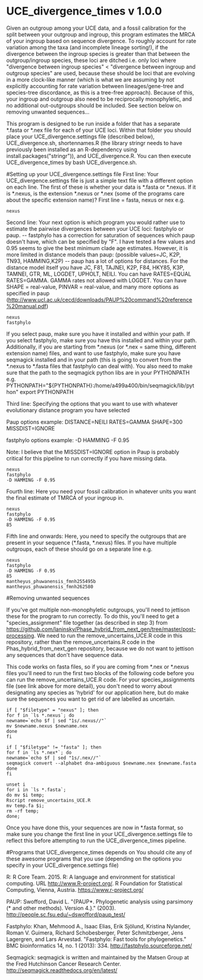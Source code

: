 # UCE_divergence_times v 1.0.0
Given an outgroup among your UCE data, and a fossil calibration for the split between your outgroup and ingroup, this program estimates the MRCA of your ingroup based on sequence divergence. To roughly account for  rate variation among the taxa (and incomplete lineage sorting!), if the divergence between the ingroup species is greater than that between the outgroup/ingroup species, these loci are ditched i.e. only loci where "divergence between ingroup species" < "divergence between ingroup and outgroup species" are used, because these should be loci that are evolving in a more clock-like manner (which is what we are assuming by not explicitly accounting for rate variation between lineages/gene-tree and species-tree discordance, as this is a tree-free approach). Because of this, your ingroup and outgroup also need to be reciprocally monophyletic, and no additional out-outgroups should be included. See section below on removing unwanted sequences...

This program is designed to be run inside a folder that has a separate *.fasta or *.nex file for each of your UCE loci. Within that folder you should place your UCE_divergence.settings file (described below), UCE_divergence.sh, shortennames.R (the library stringr needs to have previously been installed as an R-dependency using install.packages("stringr")), and UCE_divergence.R. You can then execute UCE_divergence_times by bash UCE_divergence.sh.

#Setting up your UCE_divergence.settings file
First line:
Your UCE_divergence.settings file is just a simple text file with a different option on each line. The first of these is whether your data is *.fasta or *.nexus. If it is *.nexus, is the extension *.nexus or *.nex (some of the programs care about the specific extension name)? First line = fasta, nexus or nex e.g.
```
nexus
```

Second line:
Your next option is which program you would rather use to estimate the pairwise divergences between your UCE loci: fastphylo or paup. 
-- fastphylo has a correction for saturation of sequences which paup doesn't have, which can be specified by "F". I have tested a few values and 0.95 seems to give the best minimum clade age estimates. However, it is more limited in distance models than paup: (possible values=JC, K2P, TN93, HAMMING,K2P)
-- paup has a lot of options for distances. For the distance model itself you have JC, F81, TAJNEI, K2P, F84, HKY85, K3P, TAMNEI, GTR, ML, LOGDET, UPHOLT, NEILI. You can have RATES=EQUAL RATES=GAMMA. GAMMA rates not allowed with LOGDET. You can have SHAPE = real-value, PINVAR = real-value, and many more options as specified in paup (http://www.ucl.ac.uk/cecd/downloads/PAUP%20command%20reference%20manual.pdf)
```
nexus
fastphylo
```

If you select paup, make sure you have it installed and within your path. If you select fastphylo, make sure you have this installed and within your path. Additionally, if you are starting from *.nexus (or *.nex = same thing, different extension name) files, and want to use fastphylo, make sure you have seqmagick installed and in your path  (this is going to convert from the *.nexus to *.fasta files that fastphylo can deal with). You also need to make sure that the path to the seqmagick python libs are in your PYTHONPATH e.g.
PYTHONPATH="${PYTHONPATH}:/home/a499a400/bin/seqmagick/lib/python"
export PYTHONPATH

Third line:
Specifying the options that you want to use with whatever evolutionary distance program you have selected

Paup options example:
DISTANCE=NEILI RATES=GAMMA SHAPE=300 MISSDIST=IGNORE

fastphylo options example:
-D HAMMING -F 0.95

Note: I believe that the MISSDIST=IGNORE option in Paup is probably critical for this pipeline to run correctly if you have missing data.

```
nexus
fastphylo
-D HAMMING -F 0.95
```

Fourth line: 
Here you need your fossil calibration in whatever units you want the final estimate of TMRCA of your ingroup in.

```
nexus
fastphylo
-D HAMMING -F 0.95
85
```

Fifth line and onwards:
Here, you need to specify the outgroups that are present in your sequence (*.fasta, *.nexus) files. If you have multiple outgroups, each of these should go on a separate line e.g.
```
nexus
fastphylo
-D HAMMING -F 0.95
85
mantheyus_phuwanensis_fmnh255495b
mantheyus_phuwanensis_fmnh262580
```

#Removing unwanted sequences

If you've got multiple non-monophyletic outgroups, you'll need to jettison these for the program to run correctly. To do this, you'll need to get a "species_assignment" file together (as described in step 3) from https://github.com/laninsky/Phase_hybrid_from_next_gen/tree/master/post-processing. We need to run the remove_uncertains_UCE.R code in this repository, rather than the remove_uncertains.R code in the Phas_hybrid_from_next_gen repository, because we do not want to jettison any sequences that don't have sequence data.

This code works on fasta files, so if you are coming from *.nex or *.nexus files you'll need to run the first two blocks of the following code before you can run the remove_uncertains_UCE.R code. For your species_assignments file (see link above for more detail), you don't need to worry about designating any species as 'hybrid' for our application here, but do make sure the sequences you want to get rid of are labelled as uncertain.

```
if [ "$filetype" = "nexus" ]; then
for f in `ls *.nexus`; do 
newname=`echo $f | sed "1s/.nexus//"`
mv $newname.nexus $newname.nex
done
fi

if [ "$filetype" != "fasta" ]; then
for f in `ls *.nex*`; do 
newname=`echo $f | sed "1s/.nex//"`
seqmagick convert --alphabet dna-ambiguous $newname.nex $newname.fasta
done
fi

unset i
for i in `ls *.fasta`;
do mv $i temp;
Rscript remove_uncertains_UCE.R
mv temp.fa $i;
rm -rf temp;
done;
```

Once you have done this, your sequences are now in *.fasta format, so make sure you change the first line in your UCE_divergence.settings file to reflect this before attempting to run the UCE_divergence_times pipeline.

#Programs that UCE_divergence_times depends on
You should cite any of these awesome programs that you use (depending on the options you specify in your UCE_divergence.settings file)

R: R Core Team.  2015.  R: A language and environment for statistical computing. URL http://www.R-project.org/. R Foundation for Statistical Computing, Vienna, Austria. https://www.r-project.org/

PAUP: Swofford, David L. "{PAUP*. Phylogenetic analysis using parsimony (* and other methods). Version 4.}." (2003). http://people.sc.fsu.edu/~dswofford/paup_test/

Fastphylo: Khan, Mehmood A., Isaac Elias, Erik Sjölund, Kristina Nylander, Roman V. Guimera, Richard Schobesberger, Peter Schmitzberger, Jens Lagergren, and Lars Arvestad. "Fastphylo: Fast tools for phylogenetics." BMC bioinformatics 14, no. 1 (2013): 334. http://fastphylo.sourceforge.net/

Seqmagick: seqmagick is written and maintained by the Matsen Group at the Fred Hutchinson Cancer Research Center. http://seqmagick.readthedocs.org/en/latest/
